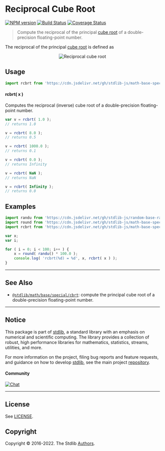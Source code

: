 <!--

@license Apache-2.0

Copyright (c) 2022 The Stdlib Authors.

Licensed under the Apache License, Version 2.0 (the "License");
you may not use this file except in compliance with the License.
You may obtain a copy of the License at

   http://www.apache.org/licenses/LICENSE-2.0

Unless required by applicable law or agreed to in writing, software
distributed under the License is distributed on an "AS IS" BASIS,
WITHOUT WARRANTIES OR CONDITIONS OF ANY KIND, either express or implied.
See the License for the specific language governing permissions and
limitations under the License.

-->

# Reciprocal Cube Root

[![NPM version][npm-image]][npm-url] [![Build Status][test-image]][test-url] [![Coverage Status][coverage-image]][coverage-url] <!-- [![dependencies][dependencies-image]][dependencies-url] -->

> Compute the reciprocal of the principal [cube root][cube-root] of a double-precision floating-point number.

<section class="intro">

The reciprocal of the principal [cube root][cube-root] is defined as

<!-- <equation class="equation" label="eq:reciprocal_cube_root" align="center" raw="\operatorname{rcbrt}(x)=\frac{1}{\sqrt[3]{x}}" alt="Reciprocal cube root"> -->

<div class="equation" align="center" data-raw-text="\operatorname{rcbrt}(x)=\frac{1}{\sqrt[3]{x}}" data-equation="eq:reciprocal_cube_root">
    <img src="https://cdn.jsdelivr.net/gh/stdlib-js/stdlib@b569df0e375cb7d535781320bf5e2299a0fbff25/lib/node_modules/@stdlib/math/base/special/rcbrt/docs/img/equation_reciprocal_cube_root.svg" alt="Reciprocal cube root">
    <br>
</div>

<!-- </equation> -->

</section>

<!-- /.intro -->



<section class="usage">

## Usage

```javascript
import rcbrt from 'https://cdn.jsdelivr.net/gh/stdlib-js/math-base-special-rcbrt@v0.0.1-deno/mod.js';
```

#### rcbrt( x )

Computes the reciprocal (inverse) cube root of a double-precision floating-point number.

```javascript
var v = rcbrt( 1.0 );
// returns 1.0

v = rcbrt( 8.0 );
// returns 0.5

v = rcbrt( 1000.0 );
// returns 0.1

v = rcbrt( 0.0 );
// returns Infinity

v = rcbrt( NaN );
// returns NaN

v = rcbrt( Infinity );
// returns 0.0
```

</section>

<!-- /.usage -->

<section class="examples">

## Examples

<!-- eslint no-undef: "error" -->

```javascript
import randu from 'https://cdn.jsdelivr.net/gh/stdlib-js/random-base-randu@deno/mod.js';
import round from 'https://cdn.jsdelivr.net/gh/stdlib-js/math-base-special-round@deno/mod.js';
import rcbrt from 'https://cdn.jsdelivr.net/gh/stdlib-js/math-base-special-rcbrt@v0.0.1-deno/mod.js';

var x;
var i;

for ( i = 0; i < 100; i++ ) {
    x = round( randu() * 100.0 );
    console.log( 'rcbrt(%d) = %d', x, rcbrt( x ) );
}
```

</section>

<!-- /.examples -->

<!-- C interface documentation. -->



<!-- Section for related `stdlib` packages. Do not manually edit this section, as it is automatically populated. -->

<section class="related">

* * *

## See Also

-   <span class="package-name">[`@stdlib/math/base/special/cbrt`][@stdlib/math/base/special/cbrt]</span><span class="delimiter">: </span><span class="description">compute the principal cube root of a double-precision floating-point number.</span>

</section>

<!-- /.related -->

<!-- Section for all links. Make sure to keep an empty line after the `section` element and another before the `/section` close. -->


<section class="main-repo" >

* * *

## Notice

This package is part of [stdlib][stdlib], a standard library with an emphasis on numerical and scientific computing. The library provides a collection of robust, high performance libraries for mathematics, statistics, streams, utilities, and more.

For more information on the project, filing bug reports and feature requests, and guidance on how to develop [stdlib][stdlib], see the main project [repository][stdlib].

#### Community

[![Chat][chat-image]][chat-url]

---

## License

See [LICENSE][stdlib-license].


## Copyright

Copyright &copy; 2016-2022. The Stdlib [Authors][stdlib-authors].

</section>

<!-- /.stdlib -->

<!-- Section for all links. Make sure to keep an empty line after the `section` element and another before the `/section` close. -->

<section class="links">

[npm-image]: http://img.shields.io/npm/v/@stdlib/math-base-special-rcbrt.svg
[npm-url]: https://npmjs.org/package/@stdlib/math-base-special-rcbrt

[test-image]: https://github.com/stdlib-js/math-base-special-rcbrt/actions/workflows/test.yml/badge.svg?branch=v0.0.1
[test-url]: https://github.com/stdlib-js/math-base-special-rcbrt/actions/workflows/test.yml?query=branch:v0.0.1

[coverage-image]: https://img.shields.io/codecov/c/github/stdlib-js/math-base-special-rcbrt/main.svg
[coverage-url]: https://codecov.io/github/stdlib-js/math-base-special-rcbrt?branch=main

<!--

[dependencies-image]: https://img.shields.io/david/stdlib-js/math-base-special-rcbrt.svg
[dependencies-url]: https://david-dm.org/stdlib-js/math-base-special-rcbrt/main

-->

[chat-image]: https://img.shields.io/gitter/room/stdlib-js/stdlib.svg
[chat-url]: https://gitter.im/stdlib-js/stdlib/

[stdlib]: https://github.com/stdlib-js/stdlib

[stdlib-authors]: https://github.com/stdlib-js/stdlib/graphs/contributors

[umd]: https://github.com/umdjs/umd
[es-module]: https://developer.mozilla.org/en-US/docs/Web/JavaScript/Guide/Modules

[deno-url]: https://github.com/stdlib-js/math-base-special-rcbrt/tree/deno
[umd-url]: https://github.com/stdlib-js/math-base-special-rcbrt/tree/umd
[esm-url]: https://github.com/stdlib-js/math-base-special-rcbrt/tree/esm
[branches-url]: https://github.com/stdlib-js/math-base-special-rcbrt/blob/main/branches.md

[stdlib-license]: https://raw.githubusercontent.com/stdlib-js/math-base-special-rcbrt/main/LICENSE

[cube-root]: https://en.wikipedia.org/wiki/Cube_root

<!-- <related-links> -->

[@stdlib/math/base/special/cbrt]: https://github.com/stdlib-js/math-base-special-cbrt/tree/deno

<!-- </related-links> -->

</section>

<!-- /.links -->
